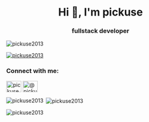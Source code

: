 <h1 align="center">Hi 👋, I'm pickuse</h1>
<h3 align="center">fullstack developer</h3>

<p align="left"> <img src="https://komarev.com/ghpvc/?username=pickuse2013&label=Profile%20views&color=0e75b6&style=flat" alt="pickuse2013" /> </p>

<p align="left"> <a href="https://github.com/ryo-ma/github-profile-trophy"><img src="https://github-profile-trophy.vercel.app/?username=pickuse2013" alt="pickuse2013" /></a> </p>

<h3 align="left">Connect with me:</h3>
<p align="left">
<a href="https://stackoverflow.com/users/pickuse" target="blank"><img align="center" src="https://raw.githubusercontent.com/rahuldkjain/github-profile-readme-generator/master/src/images/icons/Social/stack-overflow.svg" alt="pickuse" height="30" width="40" /></a>
<a href="https://medium.com/@pickuse" target="blank"><img align="center" src="https://raw.githubusercontent.com/rahuldkjain/github-profile-readme-generator/master/src/images/icons/Social/medium.svg" alt="@pickuse" height="30" width="40" /></a>
</p>

<p><img align="left" src="https://github-readme-stats.vercel.app/api/top-langs?username=pickuse2013&show_icons=true&locale=en&layout=compact" alt="pickuse2013" /></p>

<p>&nbsp;<img align="center" src="https://github-readme-stats.vercel.app/api?username=pickuse2013&show_icons=true&locale=en" alt="pickuse2013" /></p>

<p><img align="center" src="https://github-readme-streak-stats.herokuapp.com/?user=pickuse2013&" alt="pickuse2013" /></p>
